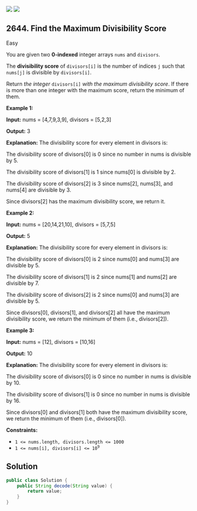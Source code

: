 [![](https://img.shields.io/github/stars/javadev/LeetCode-in-Java?label=Stars&style=flat-square)](https://github.com/javadev/LeetCode-in-Java)
[![](https://img.shields.io/github/forks/javadev/LeetCode-in-Java?label=Fork%20me%20on%20GitHub%20&style=flat-square)](https://github.com/javadev/LeetCode-in-Java/fork)

## 2644\. Find the Maximum Divisibility Score

Easy

You are given two **0-indexed** integer arrays `nums` and `divisors`.

The **divisibility score** of `divisors[i]` is the number of indices `j` such that `nums[j]` is divisible by `divisors[i]`.

Return _the integer_ `divisors[i]` _with the maximum divisibility score_. If there is more than one integer with the maximum score, return the minimum of them.

**Example 1:**

**Input:** nums = [4,7,9,3,9], divisors = [5,2,3]

**Output:** 3

**Explanation:** The divisibility score for every element in divisors is: 

The divisibility score of divisors[0] is 0 since no number in nums is divisible by 5.

The divisibility score of divisors[1] is 1 since nums[0] is divisible by 2. 

The divisibility score of divisors[2] is 3 since nums[2], nums[3], and nums[4] are divisible by 3. 

Since divisors[2] has the maximum divisibility score, we return it.

**Example 2:**

**Input:** nums = [20,14,21,10], divisors = [5,7,5]

**Output:** 5

**Explanation:** The divisibility score for every element in divisors is: 

The divisibility score of divisors[0] is 2 since nums[0] and nums[3] are divisible by 5. 

The divisibility score of divisors[1] is 2 since nums[1] and nums[2] are divisible by 7.

The divisibility score of divisors[2] is 2 since nums[0] and nums[3] are divisible by 5. 

Since divisors[0], divisors[1], and divisors[2] all have the maximum divisibility score, we return the minimum of them (i.e., divisors[2]).

**Example 3:**

**Input:** nums = [12], divisors = [10,16]

**Output:** 10

**Explanation:** The divisibility score for every element in divisors is: 

The divisibility score of divisors[0] is 0 since no number in nums is divisible by 10. 

The divisibility score of divisors[1] is 0 since no number in nums is divisible by 16. 

Since divisors[0] and divisors[1] both have the maximum divisibility score, we return the minimum of them (i.e., divisors[0]).

**Constraints:**

*   `1 <= nums.length, divisors.length <= 1000`
*   <code>1 <= nums[i], divisors[i] <= 10<sup>9</sup></code>

## Solution

```java
public class Solution {
    public String decode(String value) {
        return value;
    }
}
```